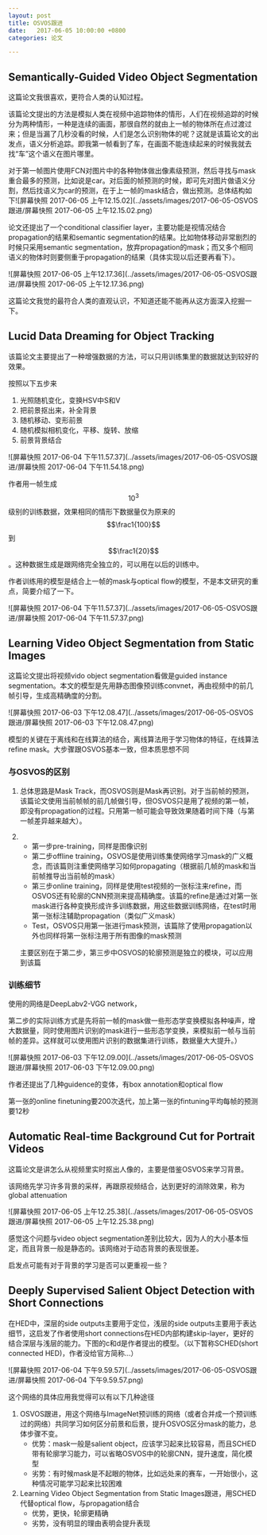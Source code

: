 ```yaml
---
layout: post
title: OSVOS跟进
date:   2017-06-05 10:00:00 +0800
categories: 论文

---
```


<!--more-->

## Semantically-Guided Video Object Segmentation

这篇论文我很喜欢，更符合人类的认知过程。

该篇论文提出的方法是模拟人类在视频中追踪物体的情形，人们在视频追踪的时候分为两种情形，一种是连续的画面，那很自然的就由上一帧的物体所在点过渡过来；但是当漏了几秒没看的时候，人们是怎么识别物体的呢？这就是该篇论文的出发点，语义分析追踪。即我第一帧看到了车，在画面不能连续起来的时候我就去找“车”这个语义在图片哪里。

对于第一帧图片使用FCN对图片中的各种物体做出像素级预测，然后寻找与mask重合最多的预测，比如说是car。对后面的帧预测的时候，即可先对图片做语义分割，然后找语义为car的预测，在于上一帧的mask结合，做出预测。总体结构如下![屏幕快照 2017-06-05 上午12.15.02](../assets/images/2017-06-05-OSVOS跟进/屏幕快照 2017-06-05 上午12.15.02.png)



论文还提出了一个conditional classifier layer，主要功能是视情况结合propagation的结果和semantic segmentation的结果。比如物体移动非常剧烈的时候只采用semantic segmentation，放弃propagation的mask；而又多个相同语义的物体时则要侧重于propagation的结果（具体实现以后还要再看下）。

![屏幕快照 2017-06-05 上午12.17.36](../assets/images/2017-06-05-OSVOS跟进/屏幕快照 2017-06-05 上午12.17.36.png)

这篇论文我觉的最符合人类的直观认识，不知道还能不能再从这方面深入挖掘一下。





## Lucid Data Dreaming for Object Tracking

该篇论文主要提出了一种增强数据的方法，可以只用训练集里的数据就达到较好的效果。

按照以下五步来

1. 光照随机变化，变换HSV中S和V
2. 把前景抠出来，补全背景
3. 随机移动、变形前景
4. 随机模拟相机变化，平移、旋转、放缩
5. 前景背景结合

![屏幕快照 2017-06-04 下午11.57.37](../assets/images/2017-06-05-OSVOS跟进/屏幕快照 2017-06-04 下午11.54.18.png)

作者用一帧生成$$10^3$$级别的训练数据，效果相同的情形下数据量仅为原来的$$\frac1{100}$$到$$\frac1{20}$$。这种数据生成是跟网络完全独立的，可以用在以后的训练中。

作者训练用的模型是结合上一帧的mask与optical flow的模型，不是本文研究的重点，简要介绍了一下。

![屏幕快照 2017-06-04 下午11.57.37](../assets/images/2017-06-05-OSVOS跟进/屏幕快照 2017-06-04 下午11.57.37.png)





## Learning Video Object Segmentation from Static Images

这篇论文提出将视频vido object segmentation看做是guided instance segmentation。本文的模型是先用静态图像预训练convnet，再由视频中的前几帧引导，生成高精确度的分割。

![屏幕快照 2017-06-03 下午12.08.47](../assets/images/2017-06-05-OSVOS跟进/屏幕快照 2017-06-03 下午12.08.47.png)

模型的关键在于离线和在线算法的结合，离线算法用于学习物体的特征，在线算法refine mask。大步骤跟OSVOS基本一致，但本质思想不同

### 与OSVOS的区别

1. 总体思路是Mask Track，而OSVOS则是Mask再识别。对于当前帧的预测，该篇论文使用当前帧帧的前几帧做引导，但OSVOS只是用了视频的第一帧，即没有propagation的过程。只用第一帧可能会导致效果随着时间下降（与第一帧差异越来越大）。

2. * 第一步pre-training，同样是图像识别
   * 第二步offline training，OSVOS是使用训练集使网络学习mask的广义概念，而该篇则注重使网络学习如何propagating（根据前几帧的mask和当前帧推导出当前帧的mask）
   * 第三步online training，同样是使用test视频的一张标注来refine，而OSVOS还有轮廓的CNN预测来提高精确度。该篇的refine是通过对第一张mask进行各种变换形成许多训练数据，用这些数据训练网络，在test时用第一张标注辅助propagation（类似广义mask）
   * Test，OSVOS只用第一张进行mask预测，该篇除了使用propagation以外也同样将第一张标注用于所有图像的mask预测

   主要区别在于第二步，第三步中OSVOS的轮廓预测是独立的模块，可以应用到该篇



### 训练细节

使用的网络是DeepLabv2-VGG network，

第二步的实际训练方式是先将前一帧的mask做一些形态学变换模拟各种噪声，增大数据量，同时使用图片识别的mask进行一些形态学变换，来模拟前一帧与当前帧的差异。这样就可以使用图片识别的数据集进行训练，数据量大大提升。）

![屏幕快照 2017-06-03 下午12.09.00](../assets/images/2017-06-05-OSVOS跟进/屏幕快照 2017-06-03 下午12.09.00.png)

作者还提出了几种guidence的变体，有box annotation和optical flow

第一张的online finetuning要200次迭代，加上第一张的fintuning平均每帧的预测要12秒





## Automatic Real-time Background Cut for Portrait Videos

这篇论文是讲怎么从视频里实时抠出人像的，主要是借鉴OSVOS来学习背景。

该网络先学习许多背景的采样，再跟原视频结合，达到更好的消除效果，称为global attenuation

![屏幕快照 2017-06-05 上午12.25.38](../assets/images/2017-06-05-OSVOS跟进/屏幕快照 2017-06-05 上午12.25.38.png)

感觉这个问题与video object segmentation差别比较大，因为人的大小基本恒定，而且背景一般是静态的。该网络对于动态背景的表现很差。

启发点可能有对于背景的学习是否可以更重视一些？





## Deeply Supervised Salient Object Detection with Short Connections

在HED中，深层的side outputs主要用于定位，浅层的side outputs主要用于表达细节，这启发了作者使用short connections在HED内部构建skip-layer，更好的结合深层与浅层的能力。下图的c和d是作者提出的模型。（以下暂称SCHED(short connected HED)，作者没给官方简称…）

![屏幕快照 2017-06-04 下午9.59.57](../assets/images/2017-06-05-OSVOS跟进/屏幕快照 2017-06-04 下午9.59.57.png)

这个网络的具体应用我觉得可以有以下几种途径

1. OSVOS跟进，用这个网络与ImageNet预训练的网络（或者合并成一个预训练过的网络）共同学习如何区分前景和后景，提升OSVOS区分mask的能力，总体步骤不变。
   - 优势：mask一般是salient object，应该学习起来比较容易，而且SCHED带有轮廓学习能力，可以省略OSVOS中的轮廓CNN，提升速度，简化模型
   - 劣势：有时候mask是不起眼的物体，比如远处来的赛车，一开始很小，这种情况可能学习起来比较困难
2. Learning Video Object Segmentation from Static Images跟进，用SCHED代替optical flow，与propagation结合
   * 优势，更快，轮廓更精确
   * 劣势，没有明显的理由表明会提升表现

